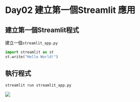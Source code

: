 # Day02 建立第一個Streamlit 應用


## 建立第一個Streamlit程式
建立一個`streamlit_app.py`
```python
import streamlit as st
st.write("Hello World!")
```

## 執行程式

```sh
streamlit run streamlit_app.py
```


![](https://i.imgur.com/mD1HBMI.png)